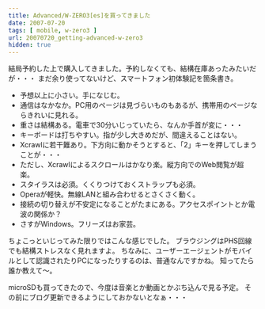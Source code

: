 ```yaml
---
title: Advanced/W-ZERO3[es]を買ってきました
date: 2007-07-20
tags: [ mobile, w-zero3 ]
url: 20070720_getting-advanced-w-zero3
hidden: true
---
```

結局予約した上で購入してきました。予約しなくても、結構在庫あったみたいだが・・・
まだ余り使ってないけど、スマートフォン初体験記を箇条書き。

<ul>
	<li>予想以上に小さい。手になじむ。</li>
	<li>通信はなかなか。PC用のページは見づらいものもあるが、携帯用のページならきれいに見れる。</li>
	<li>重さは結構ある。電車で30分いじっていたら、なんか手首が変に・・・</li>
	<li>キーボードは打ちやすい。指が少し大きめだが、間違えることはない。</li>
	<li>Xcrawlに若干難あり。下方向に動かそうとすると、「2」キーを押してしまうことが・・・</li>
	<li>ただし、Xcrawlによるスクロールはかなり楽。縦方向でのWeb閲覧が超楽。</li>
	<li>スタイラスは必須。くくりつけておくストラップも必須。</li>
	<li>Operaが軽快。無線LANと組み合わせるとさくさく動く。</li>
	<li>接続の切り替えが不安定になることがたまにある。アクセスポイントとか電波の関係か？</li>
	<li>さすがWindows。フリーズはお家芸。</li>
</ul>

ちょこっといじってみた限りではこんな感じでした。
ブラウジングはPHS回線でも結構ストレスなく見れますよ。
ちなみに、ユーザーエージェントがモバイルとして認識されたりPCになったりするのは、普通なんですかね。
知ってたら誰か教えて～。

microSDも買ってきたので、今度は音楽とか動画とかぶち込んで見る予定。
その前にブログ更新できるようにしておかないとなぁ・・・
